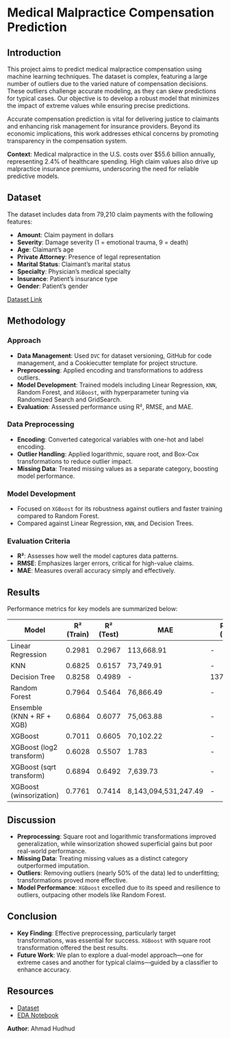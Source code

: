 # Medical Malpractice Compensation Prediction

## Introduction
This project aims to predict medical malpractice compensation using machine learning techniques. The dataset is complex, featuring a large number of outliers due to the varied nature of compensation decisions. These outliers challenge accurate modeling, as they can skew predictions for typical cases. Our objective is to develop a robust model that minimizes the impact of extreme values while ensuring precise predictions.

Accurate compensation prediction is vital for delivering justice to claimants and enhancing risk management for insurance providers. Beyond its economic implications, this work addresses ethical concerns by promoting transparency in the compensation system.

**Context**: Medical malpractice in the U.S. costs over $55.6 billion annually, representing 2.4% of healthcare spending. High claim values also drive up malpractice insurance premiums, underscoring the need for reliable predictive models.

## Dataset
The dataset includes data from 79,210 claim payments with the following features:
- **Amount**: Claim payment in dollars
- **Severity**: Damage severity (1 = emotional trauma, 9 = death)
- **Age**: Claimant’s age
- **Private Attorney**: Presence of legal representation
- **Marital Status**: Claimant’s marital status
- **Specialty**: Physician’s medical specialty
- **Insurance**: Patient’s insurance type
- **Gender**: Patient’s gender

[Dataset Link](https://www.kaggle.com/datasets/gabrielsantello/medical-malpractice-insurance-dataset)

## Methodology
### Approach
- **Data Management**: Used `DVC` for dataset versioning, GitHub for code management, and a Cookiecutter template for project structure.
- **Preprocessing**: Applied encoding and transformations to address outliers.
- **Model Development**: Trained models including Linear Regression, `KNN`, Random Forest, and `XGBoost`, with hyperparameter tuning via Randomized Search and GridSearch.
- **Evaluation**: Assessed performance using R², RMSE, and MAE.

### Data Preprocessing
- **Encoding**: Converted categorical variables with one-hot and label encoding.
- **Outlier Handling**: Applied logarithmic, square root, and Box-Cox transformations to reduce outlier impact.
- **Missing Data**: Treated missing values as a separate category, boosting model performance.

### Model Development
- Focused on `XGBoost` for its robustness against outliers and faster training compared to Random Forest.
- Compared against Linear Regression, `KNN`, and Decision Trees.

### Evaluation Criteria
- **R²**: Assesses how well the model captures data patterns.
- **RMSE**: Emphasizes larger errors, critical for high-value claims.
- **MAE**: Measures overall accuracy simply and effectively.

## Results
Performance metrics for key models are summarized below:

| Model                      | R² (Train) | R² (Test) | MAE          | RMSE (Test)    |
|----------------------------|------------|-----------|--------------|----------------|
| Linear Regression          | 0.2981     | 0.2967    | 113,668.91   | -              |
| KNN                        | 0.6825     | 0.6157    | 73,749.91    | -              |
| Decision Tree              | 0.8258     | 0.4989    | -            | 137,250.46     |
| Random Forest              | 0.7964     | 0.5464    | 76,866.49    | -              |
| Ensemble (KNN + RF + XGB)  | 0.6864     | 0.6077    | 75,063.88    | -              |
| XGBoost                    | 0.7011     | 0.6605    | 70,102.22    | -              |
| XGBoost (log2 transform)   | 0.6028     | 0.5507    | 1.783        | -              |
| XGBoost (sqrt transform)   | 0.6894     | 0.6492    | 7,639.73     | -              |
| XGBoost (winsorization)    | 0.7761     | 0.7414    | 8,143,094,531,247.49 | - |

## Discussion
- **Preprocessing**: Square root and logarithmic transformations improved generalization, while winsorization showed superficial gains but poor real-world performance.
- **Missing Data**: Treating missing values as a distinct category outperformed imputation.
- **Outliers**: Removing outliers (nearly 50% of the data) led to underfitting; transformations proved more effective.
- **Model Performance**: `XGBoost` excelled due to its speed and resilience to outliers, outpacing other models like Random Forest.

## Conclusion
- **Key Finding**: Effective preprocessing, particularly target transformations, was essential for success. `XGBoost` with square root transformation offered the best results.
- **Future Work**: We plan to explore a dual-model approach—one for extreme cases and another for typical claims—guided by a classifier to enhance accuracy.

## Resources
- [Dataset](https://www.kaggle.com/datasets/gabrielsantello/medical-malpractice-insurance-dataset)
- [EDA Notebook](https://www.kaggle.com/code/gabrielsantello/medical-malpractice-xgboost-plotly)


**Author**: Ahmad Hudhud

